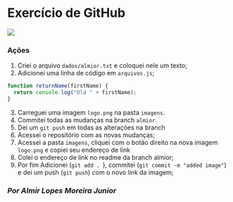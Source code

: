 # Exercício de GitHub

![](https://github.com/arleysouza/esof/blob/almior/imagens/logo.png?raw=true)

### Ações

1. Criei o arquivo `dados/almior.txt` e coloquei nele um texto;
2. Adicionei uma linha de código em `arquivos.js`;

```javascript
function returnName(firstName) {
  return console.log("Olá " + firstName);
}
```

3. Carreguei uma imagem `logo.png` na pasta `imagens`.
4. Commitei todas as mudanças na branch `almior`.
5. Dei um `git push` em todas as alterações na branch
6. Acessei o repositório com as novas mudanças;
7. Acessei a pasta `imagens`, cliquei com o botão direito na nova imagem `logo.png` e copiei seu endereço de link
8. Colei o endereço de link no readme da branch almior;
9. Por fim Adicionei (`git add . `), commitei (`git commit -m "added image"`) e dei um push (`git push`) com o novo link da imagem;

### _Por Almir Lopes Moreira Junior_
